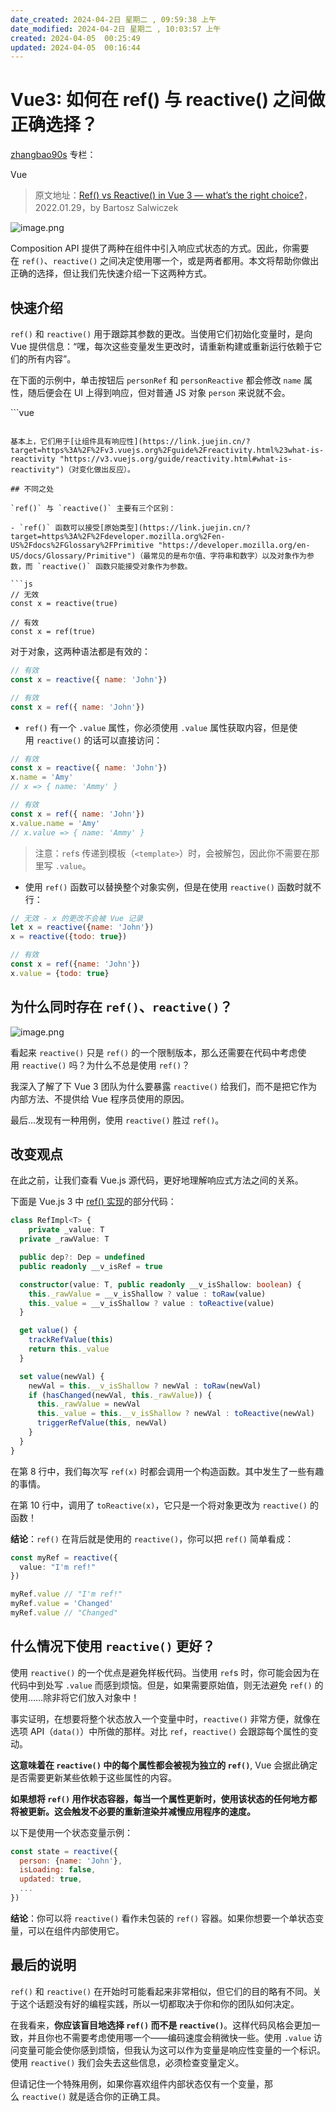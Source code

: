 ```yaml
---
date_created: 2024-04-2日 星期二 , 09:59:38 上午
date_modified: 2024-04-2日 星期二 , 10:03:57 上午
created: 2024-04-05  00:25:49
updated: 2024-04-05  00:16:44
---
```


# Vue3: 如何在 ref() 与 reactive() 之间做正确选择？

[zhangbao90s](https://juejin.cn/user/1363050148666824/posts)
专栏： 

Vue

> 原文地址：[Ref() vs Reactive() in Vue 3 — what’s the right choice?](https://link.juejin.cn/?target=https%3A%2F%2Fmedium.com%2F%40bsalwiczek%2Fref-vs-reactive-in-vue-3-whats-the-right-choice-7c6f7265ce39 "https://medium.com/@bsalwiczek/ref-vs-reactive-in-vue-3-whats-the-right-choice-7c6f7265ce39")，2022.01.29，by Bartosz Salwiczek

![image.png](https://p3-juejin.byteimg.com/tos-cn-i-k3u1fbpfcp/79454f0908b746798cd4799cb851005f~tplv-k3u1fbpfcp-zoom-in-crop-mark:1512:0:0:0.awebp)

Composition API 提供了两种在组件中引入响应式状态的方式。因此，你需要在 `ref()`、`reactive()` 之间决定使用哪一个，或是两者都用。本文将帮助你做出正确的选择，但让我们先快速介绍一下这两种方式。

## 快速介绍

`ref()` 和 `reactive()` 用于跟踪其参数的更改。当使用它们初始化变量时，是向 Vue 提供信息：“嘿，每次这些变量发生更改时，请重新构建或重新运行依赖于它们的所有内容”。

在下面的示例中，单击按钮后 `personRef` 和 `personReactive` 都会修改 `name` 属性，随后便会在 UI 上得到响应，但对普通 JS 对象 `person` 来说就不会。

<template>
  {{ person.name }} <!-- 不会变为 Amy -->
  {{ personRef.name }} <!-- 会变为 Amy -->
  {{ personReactive.name }} <!-- 会变为 Amy -->
  <button @click="changeName('Amy')">Change Name</button>
</template>
```vue
<script setup lang="ts">
  import { ref, reactive } from 'vue'

  const person = { name: 'John' }
  const personRef = ref({ name: 'John' })
  const personReactive = reactive({ name: 'John' })

  const changeName = (name: string) => {
    person.name = name
    personRef.value.name = name
    personReactive.name = name
  }
</script>
```

基本上，它们用于[让组件具有响应性](https://link.juejin.cn/?target=https%3A%2F%2Fv3.vuejs.org%2Fguide%2Freactivity.html%23what-is-reactivity "https://v3.vuejs.org/guide/reactivity.html#what-is-reactivity")（对变化做出反应）。

## 不同之处

`ref()` 与 `reactive()` 主要有三个区别：

- `ref()` 函数可以接受[原始类型](https://link.juejin.cn/?target=https%3A%2F%2Fdeveloper.mozilla.org%2Fen-US%2Fdocs%2FGlossary%2FPrimitive "https://developer.mozilla.org/en-US/docs/Glossary/Primitive")（最常见的是布尔值、字符串和数字）以及对象作为参数，而 `reactive()` 函数只能接受对象作为参数。

```js
// 无效
const x = reactive(true)

// 有效
const x = ref(true)

```
对于对象，这两种语法都是有效的：
```js
// 有效
const x = reactive({ name: 'John'})

// 有效
const x = ref({ name: 'John'})

```
- `ref()` 有一个 `.value` 属性，你必须使用 `.value` 属性获取内容，但是使用 `reactive()` 的话可以直接访问：
```js
// 有效
const x = reactive({ name: 'John'})
x.name = 'Amy'
// x => { name: 'Ammy' }

// 有效
const x = ref({ name: 'John'})
x.value.name = 'Amy'
// x.value => { name: 'Ammy' }

```

> 注意：`ref`s 传递到模板（`<template>`）时，会被解包，因此你不需要在那里写 `.value`。

- 使用 `ref()` 函数可以替换整个对象实例，但是在使用 `reactive()` 函数时就不行：

```js
// 无效 - x 的更改不会被 Vue 记录
let x = reactive({name: 'John'})
x = reactive({todo: true})

// 有效
const x = ref({name: 'John'})
x.value = {todo: true}

```

## 为什么同时存在 `ref()`、`reactive()`？

![image.png](https://p3-juejin.byteimg.com/tos-cn-i-k3u1fbpfcp/23b5498ecf674eb29cfd3d2c3bbf4271~tplv-k3u1fbpfcp-zoom-in-crop-mark:1512:0:0:0.awebp)

看起来 `reactive()` 只是 `ref()` 的一个限制版本，那么还需要在代码中考虑使用 `reactive()` 吗？为什么不总是使用 `ref()`？

我深入了解了下 Vue 3 团队为什么要暴露 `reactive()` 给我们，而不是把它作为内部方法、不提供给 Vue 程序员使用的原因。

最后...发现有一种用例，使用 `reactive()` 胜过 `ref()`。

## 改变观点

在此之前，让我们查看 Vue.js 源代码，更好地理解响应式方法之间的关系。

下面是 Vue.js 3 中 [ref() 实现](https://link.juejin.cn/?target=https%3A%2F%2Fgithub.com%2Fvuejs%2Fcore%2Fblob%2Fmain%2Fpackages%2Freactivity%2Fsrc%2Fref.ts "https://github.com/vuejs/core/blob/main/packages/reactivity/src/ref.ts")的部分代码：
```ts
class RefImpl<T> {
	private _value: T
  private _rawValue: T

  public dep?: Dep = undefined
  public readonly __v_isRef = true

  constructor(value: T, public readonly __v_isShallow: boolean) {
    this._rawValue = __v_isShallow ? value : toRaw(value)
    this._value = __v_isShallow ? value : toReactive(value)
  }

  get value() {
    trackRefValue(this)
    return this._value
  }

  set value(newVal) {
    newVal = this.__v_isShallow ? newVal : toRaw(newVal)
    if (hasChanged(newVal, this._rawValue)) {
      this._rawValue = newVal
      this._value = this.__v_isShallow ? newVal : toReactive(newVal)
      triggerRefValue(this, newVal)
    }
  }
}

```

在第 8 行中，我们每次写 `ref(x)` 时都会调用一个构造函数。其中发生了一些有趣的事情。

在第 10 行中，调用了 `toReactive(x)`，它只是一个将对象更改为 `reactive()` 的函数！

**结论**：`ref()` 在背后就是使用的 `reactive()`，你可以把 `ref()` 简单看成：

```ts
const myRef = reactive({
  value: "I'm ref!"
})

myRef.value // "I'm ref!"
myRef.value = 'Changed'
myRef.value // "Changed"

```

## 什么情况下使用 `reactive()` 更好？

使用 `reactive()` 的一个优点是避免样板代码。当使用 `ref`s 时，你可能会因为在代码中到处写 `.value` 而感到烦恼。但是，如果需要原始值，则无法避免 `ref()` 的使用……除非将它们放入对象中！

事实证明，在想要将整个状态放入一个变量中时，`reactive()` 非常方便，就像在选项 API（`data()`）中所做的那样。对比 `ref`，`reactive()` 会跟踪每个属性的变动。

**这意味着在 `reactive()` 中的每个属性都会被视为独立的 `ref()`**, Vue 会据此确定是否需要更新某些依赖于这些属性的内容。

**如果想将 `ref()` 用作状态容器，每当一个属性更新时，使用该状态的任何地方都将被更新。这会触发不必要的重新渲染并减慢应用程序的速度。**

以下是使用一个状态变量示例：

```js
const state = reactive({
  person: {name: 'John'},
  isLoading: false,
  updated: true,
  ...
})

```

**结论**：你可以将 `reactive()` 看作未包装的 `ref()` 容器。如果你想要一个单状态变量，可以在组件内部使用它。

## 最后的说明

`ref()` 和 `reactive()` 在开始时可能看起来非常相似，但它们的目的略有不同。关于这个话题没有好的编程实践，所以一切都取决于你和你的团队如何决定。

在我看来，**你应该盲目地选择 `ref()` 而不是 `reactive()`**。这样代码风格会更加一致，并且你也不需要考虑使用哪一个——编码速度会稍微快一些。使用 `.value` 访问变量可能会使你感到烦恼，但我认为这可以作为变量是响应性变量的一个标识。使用 `reactive()` 我们会失去这些信息，必须检查变量定义。

但请记住一个特殊用例，如果你喜欢组件内部状态仅有一个变量，那么 `reactive()` 就是适合你的正确工具。